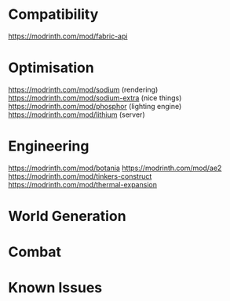 # Compatibility

https://modrinth.com/mod/fabric-api

# Optimisation

https://modrinth.com/mod/sodium (rendering)
https://modrinth.com/mod/sodium-extra (nice things)
https://modrinth.com/mod/phosphor (lighting engine)
https://modrinth.com/mod/lithium (server)

# Engineering
https://modrinth.com/mod/botania
https://modrinth.com/mod/ae2
https://modrinth.com/mod/tinkers-construct
https://modrinth.com/mod/thermal-expansion

# World Generation

# Combat

# Known Issues
